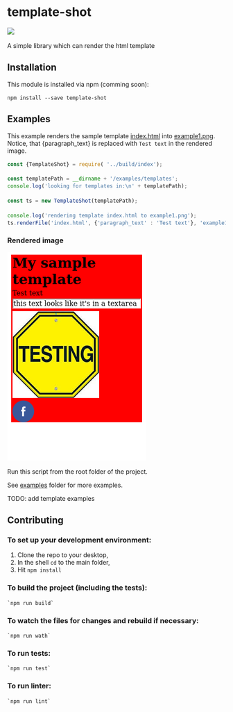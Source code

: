# template-shot
![](https://travis-ci.org/qiwi/template-shot.svg?branch=master)


A simple library which can render the html template

## Installation

This module is installed via npm (comming soon):

```
npm install --save template-shot
```

## Examples

This example renders the sample template [index.html](examples/templates/index.html) into [example1.png](examples/example1.png). Notice, that {paragraph_text} is replaced with `Test text` in the rendered image.
```javascript
const {TemplateShot} = require( '../build/index');

const templatePath = __dirname + '/examples/templates';
console.log('looking for templates in:\n' + templatePath);

const ts = new TemplateShot(templatePath);

console.log('rendering template index.html to example1.png');
ts.renderFile('index.html', {'paragraph_text' : 'Test text'}, 'example1.png');
```
### Rendered image
![rendered image](examples/example1.png)

Run this script from the root folder of the project.

See [examples](examples) folder for more examples.

TODO: add template examples

## Contributing

### To set up your development environment:

1. Clone the repo to your desktop,
2. In the shell `cd` to the main folder,
3. Hit `npm install`

### To build the project (including the tests):
    `npm run build`
### To watch the files for changes and rebuild if necessary:
    `npm run wath`
### To run tests:
    `npm run test`
### To run linter:
    `npm run lint`
